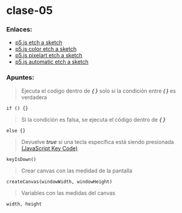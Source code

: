 # clase-05
### Enlaces:
- [p5.js etch a sketch](https://editor.p5js.org/benjaminrivasm/full/jUrpcQHh0)
- [p5.js color etch a sketch](https://editor.p5js.org/benjaminrivasm/full/v2GYxdryzQ)
- [p5.js pixelart etch a sketch](https://editor.p5js.org/benjaminrivasm/full/mnrvnX9QN)
- [p5.js automatic etch a sketch](https://editor.p5js.org/benjaminrivasm/full/V6j8WfjJmf)

### Apuntes:
>Ejecuta el codigo dentro de ***{ }*** solo si la condición entre ***( )*** es verdadera

    if () {}

>Si la condición es falsa, se ejecuta el código dentro de ***{ }***

    else {}

>Devuelve ***true*** si una tecla específica está siendo presionada [(JavaScript Key Code)](https://www.toptal.com/developers/keycode)

    keyIsDown()

>Crear canvas con las medidad de la pantalla  

    createCanvas(windowWidth, windowHeight)

>Variables con las medidas del canvas

    width, height




